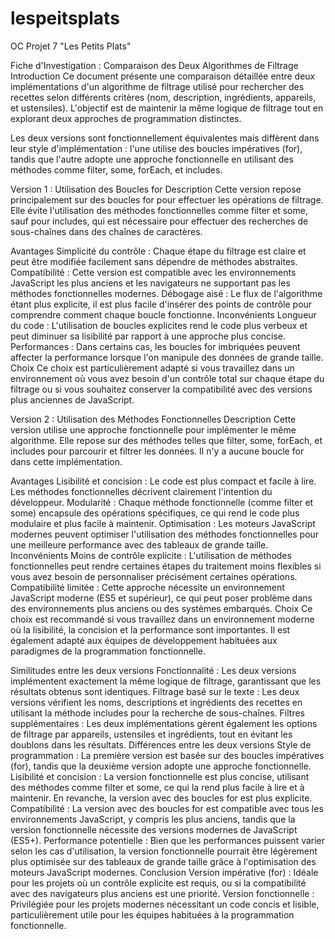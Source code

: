 # lespeitsplats
OC Projet 7 "Les Petits Plats"

Fiche d'Investigation : Comparaison des Deux Algorithmes de Filtrage
Introduction
Ce document présente une comparaison détaillée entre deux implémentations d'un algorithme de filtrage utilisé pour rechercher des recettes selon différents critères (nom, description, ingrédients, appareils, et ustensiles). L'objectif est de maintenir la même logique de filtrage tout en explorant deux approches de programmation distinctes.

Les deux versions sont fonctionnellement équivalentes mais diffèrent dans leur style d'implémentation : l'une utilise des boucles impératives (for), tandis que l'autre adopte une approche fonctionnelle en utilisant des méthodes comme filter, some, forEach, et includes.

Version 1 : Utilisation des Boucles for
Description
Cette version repose principalement sur des boucles for pour effectuer les opérations de filtrage. Elle évite l'utilisation des méthodes fonctionnelles comme filter et some, sauf pour includes, qui est nécessaire pour effectuer des recherches de sous-chaînes dans des chaînes de caractères.

Avantages
Simplicité du contrôle : Chaque étape du filtrage est claire et peut être modifiée facilement sans dépendre de méthodes abstraites.
Compatibilité : Cette version est compatible avec les environnements JavaScript les plus anciens et les navigateurs ne supportant pas les méthodes fonctionnelles modernes.
Débogage aisé : Le flux de l'algorithme étant plus explicite, il est plus facile d'insérer des points de contrôle pour comprendre comment chaque boucle fonctionne.
Inconvénients
Longueur du code : L'utilisation de boucles explicites rend le code plus verbeux et peut diminuer sa lisibilité par rapport à une approche plus concise.
Performances : Dans certains cas, les boucles for imbriquées peuvent affecter la performance lorsque l'on manipule des données de grande taille.
Choix
Ce choix est particulièrement adapté si vous travaillez dans un environnement où vous avez besoin d'un contrôle total sur chaque étape du filtrage ou si vous souhaitez conserver la compatibilité avec des versions plus anciennes de JavaScript.

Version 2 : Utilisation des Méthodes Fonctionnelles
Description
Cette version utilise une approche fonctionnelle pour implémenter le même algorithme. Elle repose sur des méthodes telles que filter, some, forEach, et includes pour parcourir et filtrer les données. Il n'y a aucune boucle for dans cette implémentation.

Avantages
Lisibilité et concision : Le code est plus compact et facile à lire. Les méthodes fonctionnelles décrivent clairement l'intention du développeur.
Modularité : Chaque méthode fonctionnelle (comme filter et some) encapsule des opérations spécifiques, ce qui rend le code plus modulaire et plus facile à maintenir.
Optimisation : Les moteurs JavaScript modernes peuvent optimiser l'utilisation des méthodes fonctionnelles pour une meilleure performance avec des tableaux de grande taille.
Inconvénients
Moins de contrôle explicite : L'utilisation de méthodes fonctionnelles peut rendre certaines étapes du traitement moins flexibles si vous avez besoin de personnaliser précisément certaines opérations.
Compatibilité limitée : Cette approche nécessite un environnement JavaScript moderne (ES5 et supérieur), ce qui peut poser problème dans des environnements plus anciens ou des systèmes embarqués.
Choix
Ce choix est recommandé si vous travaillez dans un environnement moderne où la lisibilité, la concision et la performance sont importantes. Il est également adapté aux équipes de développement habituées aux paradigmes de la programmation fonctionnelle.

Similitudes entre les deux versions
Fonctionnalité : Les deux versions implémentent exactement la même logique de filtrage, garantissant que les résultats obtenus sont identiques.
Filtrage basé sur le texte : Les deux versions vérifient les noms, descriptions et ingrédients des recettes en utilisant la méthode includes pour la recherche de sous-chaînes.
Filtres supplémentaires : Les deux implémentations gèrent également les options de filtrage par appareils, ustensiles et ingrédients, tout en évitant les doublons dans les résultats.
Différences entre les deux versions
Style de programmation : La première version est basée sur des boucles impératives (for), tandis que la deuxième version adopte une approche fonctionnelle.
Lisibilité et concision : La version fonctionnelle est plus concise, utilisant des méthodes comme filter et some, ce qui la rend plus facile à lire et à maintenir. En revanche, la version avec des boucles for est plus explicite.
Compatibilité : La version avec des boucles for est compatible avec tous les environnements JavaScript, y compris les plus anciens, tandis que la version fonctionnelle nécessite des versions modernes de JavaScript (ES5+).
Performance potentielle : Bien que les performances puissent varier selon les cas d'utilisation, la version fonctionnelle pourrait être légèrement plus optimisée sur des tableaux de grande taille grâce à l'optimisation des moteurs JavaScript modernes.
Conclusion
Version impérative (for) : Idéale pour les projets où un contrôle explicite est requis, ou si la compatibilité avec des navigateurs plus anciens est une priorité.
Version fonctionnelle : Privilégiée pour les projets modernes nécessitant un code concis et lisible, particulièrement utile pour les équipes habituées à la programmation fonctionnelle.